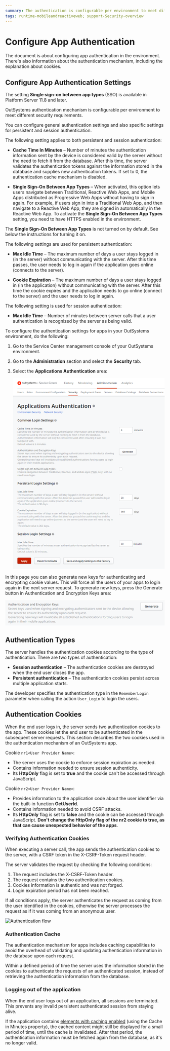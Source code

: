 ```yaml
---
summary: The authentication is configurable per environment to meet different security requirements.
tags: runtime-mobileandreactiveweb; support-Security-overview
---
```


# Configure App Authentication

The document is about configuring app authentication in the environment. There's also information about the authentication mechanism, including the explanation about cookies.

## Configure App Authentication Settings

<div class="info" markdown="1">

The setting **Single sign-on between app types** (SSO) is available in Platform Server 11.8 and later.

</div>

OutSystems authentication mechanism is configurable per environment to meet different security requirements.

You can configure general authentication settings and also specific settings for persistent and session authentication.

The following setting applies to both persistent and session authentication:

* **Cache Time In Minutes** – Number of minutes the authentication information sent by the device is considered valid by the server without the need to fetch it from the database. After this time, the server validates the authentication tokens against the information stored in the database and supplies new authentication tokens. If set to 0, the authentication cache mechanism is disabled.

* **Single Sign-On Between App Types** – When activated, this option lets users navigate between Traditional, Reactive Web Apps, and Mobile Apps distributed as Progressive Web Apps without having to sign in again. For example, if users sign in into a Traditional Web App, and then navigate to a Reactive Web App, they are signed in automatically in the Reactive Web App. To activate the **Single Sign-On Between App Types** setting, you need to have HTTPS enabled in the environment.

<div class="info" markdown="1">

The **Single Sign-On Between App Types** is not turned on by default. See below the instructions for turning it on.

</div>

The following settings are used for persistent authentication:

* **Max Idle Time** – The maximum number of days a user stays logged in (in the server) without communicating with the server. After this time passes, the user needs to log in again if the application goes online (connects to the server).

* **Cookie Expiration** – The maximum number of days a user stays logged in (in the application) without communicating with the server. After this time the cookie expires and the application needs to go online (connect to the server) and the user needs to log in again.

The following setting is used for session authentication:

* **Max Idle Time** – Number of minutes between server calls that a user authentication is recognized by the server as being valid.

To configure the authentication settings for apps in your OutSystems environment, do the following:

1. Go to the Service Center management console of your OutSystems environment.

2. Go to the **Administration** section and select the **Security** tab.

3. Select the **Applications Authentication** area:

    ![Applications Authentication settings in Service Studio](images/configure-app-authentication-sc.png?width=600) 

In this page you can also generate new keys for authenticating and encrypting cookie values. This will force all the users of your apps to login again in the next server request. To generate new keys, press the Generate button in Authentication and Encryption Keys area:

![The Generate button for new Authentication and Encryption Keys](images/configure-app-authentication-generate-keys-sc.png)

## Authentication Types

The server handles the authentication cookies according to the type of authentication. There are two types of authentication:

* **Session authentication** – The authentication cookies are destroyed when the end user closes the app.
* **Persistent authentication** – The authentication cookies persist across multiple application starts.

The developer specifies the authentication type in the `RememberLogin` parameter when calling the action `User_Login` to login the users.

## Authentication Cookies

When the end user logs in, the server sends two authentication cookies to the app. These cookies let the end user to be authenticated in the subsequent server requests. This section describes the two cookies used in the authentication mechanism of an OutSystems app.

Cookie `nr1<User Provider Name>`:

* The server uses the cookie to enforce session expiration as needed.
* Contains information needed to ensure session authenticity.
* Its **HttpOnly** flag is set to **true** and the cookie can't be accessed through JavaScript.

Cookie `nr2<User Provider Name>`:

* Provides information to the application code about the user identifier via the built-in function **GetUserId**.
* Contains information needed to avoid CSRF attacks.
* Its **HttpOnly** flag is set to **false** and the cookie can be accessed through JavaScript. **Don't change the HttpOnly flag of the nr2 cookie to true, as that can cause unexpected behavior of the apps**. 

### Verifying Authentication Cookies

When executing a server call, the app sends the authentication cookies to the server, with a CSRF token in the X-CSRF-Token request header.

The server validates the request by checking the following conditions:

1. The request includes the X-CSRF-Token header.
2. The request contains the two authentication cookies.
3. Cookies information is authentic and was not forged.
4. Login expiration period has not been reached.

If all conditions apply, the server authenticates the request as coming from the user identified in the cookies, otherwise the server processes the request as if it was coming from an anonymous user.

![Authentication flow](images/authentication-1.png)

### Authentication Cache

The authentication mechanism for apps includes caching capabilities to avoid the overhead of validating and updating authentication information in the database upon each request.

Within a defined period of time the server uses the information stored in the cookies to authenticate the requests of an authenticated session, instead of retrieving the authentication information from the database.

### Logging out of the application

When the end user logs out of an application, all sessions are terminated. This prevents any invalid persistent authenticated session from staying alive.

<div class="info" markdown="1">

If the application contains [elements with caching enabled](../../develop/data/caching.md) (using the Cache in Minutes property), the cached content might still be displayed for a small period of time, until the cache is invalidated. After that period, the authentication information must be fetched again from the database, as it's no longer valid.

</div>
